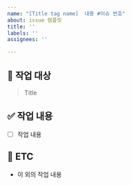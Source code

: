 ```yaml
---
name: "[Title tag name]  내용 #이슈 번호"
about: issue 템플릿
title: ''
labels: ''
assignees: ''

---
```


## 📄 작업 대상
 > Title

## ✅ 작업 내용
- [ ] 작업 내용

##  📎 ETC
- 이 외의 작업 내용
